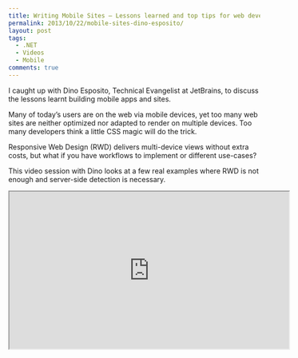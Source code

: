 ```yaml
---
title: Writing Mobile Sites – Lessons learned and top tips for web developers
permalink: 2013/10/22/mobile-sites-dino-esposito/
layout: post
tags:
  - .NET
  - Videos
  - Mobile
comments: true
---
```


I caught up with Dino Esposito, Technical Evangelist at JetBrains, to discuss the lessons learnt building mobile apps and sites. 

Many of today’s users are on the web via mobile devices, yet too many web sites are neither optimized nor adapted to render on multiple devices. Too many developers think a little CSS magic will do the trick. 

Responsive Web Design (RWD) delivers multi-device views without extra costs, but what if you have workflows to implement or different use-cases? 

This video session with Dino looks at a few real examples where RWD is not enough and server-side detection is necessary.

<!-- << youtube IUE6Ut0GXi4 %} -->
<iframe width="560" height="315" src="https://www.youtube.com/embed/IUE6Ut0GXi4" ></iframe>
